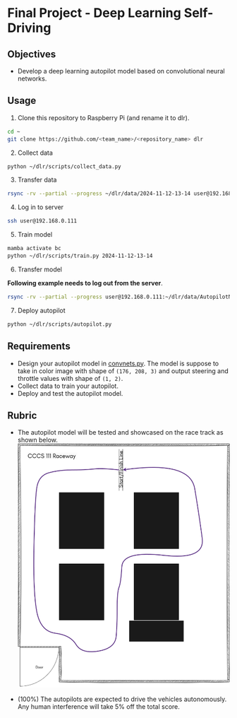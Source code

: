 # Final Project - Deep Learning Self-Driving

## Objectives
- Develop a deep learning autopilot model based on convolutional neural networks.

## Usage
1. Clone this repository to Raspberry Pi (and rename it to dlr).
```bash
cd ~
git clone https://github.com/<team_name>/<repository_name> dlr
```
2. Collect data
```bash
python ~/dlr/scripts/collect_data.py
```
3. Transfer data
```bash
rsync -rv --partial --progress ~/dlr/data/2024-11-12-13-14 user@192.168.0.111:~/dlr/data/
```
4. Log in to server
```bash
ssh user@192.168.0.111
```
5. Train model
```bash
mamba activate bc
python ~/dlr/scripts/train.py 2024-11-12-13-14
```
6. Transfer model

**Following example needs to log out from the server**.
```bash
rsync -rv --partial --progress user@192.168.0.111:~/dlr/data/AutopilotNet-15epochs-0.001lr.pth ~/dlr/models
```
7. Deploy autopilot
```bash
python ~/dlr/scripts/autopilot.py
```

## Requirements
- Design your autopilot model in [convnets.py](scripts/convnets.py). The model is suppose to take in color image with shape of `(176, 208, 3)` and output steering and throttle values with shape of `(1, 2)`. 
- Collect data to train your autopilot.
- Deploy and test the autopilot model.

## Rubric 
- The autopilot model will be tested and showcased on the race track as shown below.
![race_track](111_raceway.png)

- (100%) The autopilots are expected to drive the vehicles autonomously. Any human interference will take 5% off the total score. 
